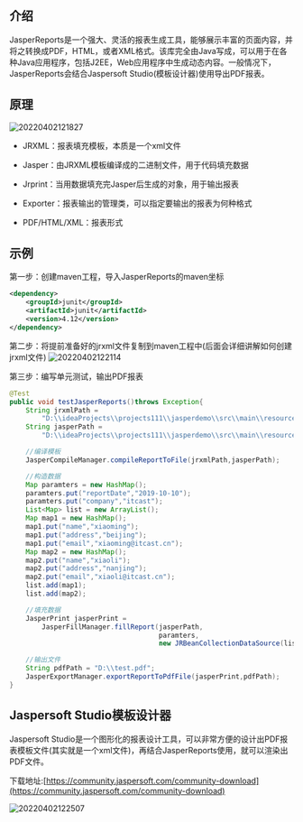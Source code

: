 ## 介绍
JasperReports是一个强大、灵活的报表生成工具，能够展示丰富的页面内容，并将之转换成PDF，HTML，或者XML格式。该库完全由Java写成，可以用于在各种Java应用程序，包括J2EE，Web应用程序中生成动态内容。一般情况下，JasperReports会结合Jaspersoft Studio(模板设计器)使用导出PDF报表。

## 原理
![20220402121827](https://img2022.cnblogs.com/blog/2950406/202208/2950406-20220810153603364-407577238.png)

-   JRXML：报表填充模板，本质是一个xml文件
    
-   Jasper：由JRXML模板编译成的二进制文件，用于代码填充数据
    
-   Jrprint：当用数据填充完Jasper后生成的对象，用于输出报表
    
-   Exporter：报表输出的管理类，可以指定要输出的报表为何种格式
    
-   PDF/HTML/XML：报表形式


## 示例
第一步：创建maven工程，导入JasperReports的maven坐标

```xml
<dependency>  
	<groupId>junit</groupId>  
	<artifactId>junit</artifactId>  
	<version>4.12</version>  
</dependency>
```

第二步：将提前准备好的jrxml文件复制到maven工程中(后面会详细讲解如何创建jrxml文件)
![20220402122114](https://img2022.cnblogs.com/blog/2950406/202208/2950406-20220810153603581-262690849.png)

第三步：编写单元测试，输出PDF报表

```java
@Test
public void testJasperReports()throws Exception{
    String jrxmlPath = 
        "D:\\ideaProjects\\projects111\\jasperdemo\\src\\main\\resources\\demo.jrxml";
    String jasperPath = 
        "D:\\ideaProjects\\projects111\\jasperdemo\\src\\main\\resources\\demo.jasper";

    //编译模板
    JasperCompileManager.compileReportToFile(jrxmlPath,jasperPath);

    //构造数据
    Map paramters = new HashMap();
    paramters.put("reportDate","2019-10-10");
    paramters.put("company","itcast");
    List<Map> list = new ArrayList();
    Map map1 = new HashMap();
    map1.put("name","xiaoming");
    map1.put("address","beijing");
    map1.put("email","xiaoming@itcast.cn");
    Map map2 = new HashMap();
    map2.put("name","xiaoli");
    map2.put("address","nanjing");
    map2.put("email","xiaoli@itcast.cn");
    list.add(map1);
    list.add(map2);

    //填充数据
    JasperPrint jasperPrint = 
        JasperFillManager.fillReport(jasperPath, 
                                     paramters, 
                                     new JRBeanCollectionDataSource(list));

    //输出文件
    String pdfPath = "D:\\test.pdf";
    JasperExportManager.exportReportToPdfFile(jasperPrint,pdfPath);
}
```

## Jaspersoft Studio模板设计器
Jaspersoft Studio是一个图形化的报表设计工具，可以非常方便的设计出PDF报表模板文件(其实就是一个xml文件)，再结合JasperReports使用，就可以渲染出PDF文件。

下载地址:[https://community.jaspersoft.com/community-download](https://community.jaspersoft.com/community-download)

![20220402122507](https://img2022.cnblogs.com/blog/2950406/202208/2950406-20220810153603751-1760487178.png)